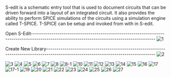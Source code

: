 S-edit is a schematic entry tool that is used to document circuits that can be driven forward into a layout
of an integrated circuit. It also provides the ability to perform SPICE simulations of the circuits using a
simulation engine called T-SPICE. T-SPICE can be setup and invoked from with in S-edit.

Open S-Edit------------------------------------------------------------------------------------------------------------------------------------------
![1](https://user-images.githubusercontent.com/115934581/204841491-6dd07008-a9cf-49d6-b470-85e1eb7bfe47.png)

Create New Library-----------------------------------------------------------------------------------------------------------------------------------
![2](https://user-images.githubusercontent.com/115934581/204841535-15f24d2b-174f-47ae-b8ba-07eb07b1e8c3.png)

![3](https://user-images.githubusercontent.com/115934581/204841593-17f9bba1-6068-4f5b-8472-3838ee4690d3.png)
![4](https://user-images.githubusercontent.com/115934581/204841721-4875dad7-084f-4e6a-bb43-c8273c227d5b.png)
![5](https://user-images.githubusercontent.com/115934581/204841794-a4a49ce7-9171-4bde-aec9-f1533a3a3dd2.png)
![6](https://user-images.githubusercontent.com/115934581/204841854-b411b1c3-ff44-437a-88db-3d49d83780ef.png)
![7](https://user-images.githubusercontent.com/115934581/204841909-0c5c5902-27a7-4744-b0a5-e0ab8cd2c5e2.png)
![8](https://user-images.githubusercontent.com/115934581/204841940-6cfe8375-9405-4413-b723-f1d4c91f79e3.png)
![8-1](https://user-images.githubusercontent.com/115934581/204841992-ca02de7b-e886-4630-a1d1-501727c05852.png)
![10](https://user-images.githubusercontent.com/115934581/204842308-850608db-0acf-4c76-ad9c-fd026e614bfc.png)
![11](https://user-images.githubusercontent.com/115934581/204842346-7bd3515f-0bef-45a6-844a-0cc0318cf32b.png)
![12](https://user-images.githubusercontent.com/115934581/204842394-ddb34e57-13d0-47ef-a053-19e9e3350ede.png)
![13](https://user-images.githubusercontent.com/115934581/204842429-0bfd2e2a-1f33-40eb-9d2d-ac8d33190f42.png)
![14](https://user-images.githubusercontent.com/115934581/204842498-5505b4f7-a173-4b3d-8cd0-df2ce9262032.png)
![15](https://user-images.githubusercontent.com/115934581/204842521-1ad0fd3c-261d-4fde-bcce-929fdfddd92c.png)
![16](https://user-images.githubusercontent.com/115934581/204842537-3da009c2-c471-4054-b064-ec1b09f97c09.png)
![17](https://user-images.githubusercontent.com/115934581/204842551-64f16017-0139-418d-b4d4-55266b8e4ca2.png)
![17-1](https://user-images.githubusercontent.com/115934581/204842579-ded40909-9d6e-46c5-8fdb-f85971c9e20a.png)
![19](https://user-images.githubusercontent.com/115934581/204842599-98672939-51ed-4e47-9c74-f09928d0bf94.png)
![20](https://user-images.githubusercontent.com/115934581/204842624-8340653d-8bce-452a-9655-c7a01b0d4d64.png)
![21](https://user-images.githubusercontent.com/115934581/204842639-8cea9c44-53b6-4bd2-b1fa-013370c6bb8b.png)
![22](https://user-images.githubusercontent.com/115934581/204842674-8f972b2f-d377-4e6b-bbed-10283840ae31.png)
![23](https://user-images.githubusercontent.com/115934581/204842704-62a34e9f-7ef7-4f55-b180-5f69b31966af.png)
![24](https://user-images.githubusercontent.com/115934581/204842746-babee59b-44e0-4e63-9b9f-d760157dde10.png)
![25](https://user-images.githubusercontent.com/115934581/204842782-90020e42-485c-4539-892b-f4e912fafcb5.png)
![26](https://user-images.githubusercontent.com/115934581/204842806-06866e15-981a-4b32-bed5-291744aa5a8a.png)
![27](https://user-images.githubusercontent.com/115934581/204842847-73b8f16e-04fc-442e-b80c-5c91323a148c.png)
